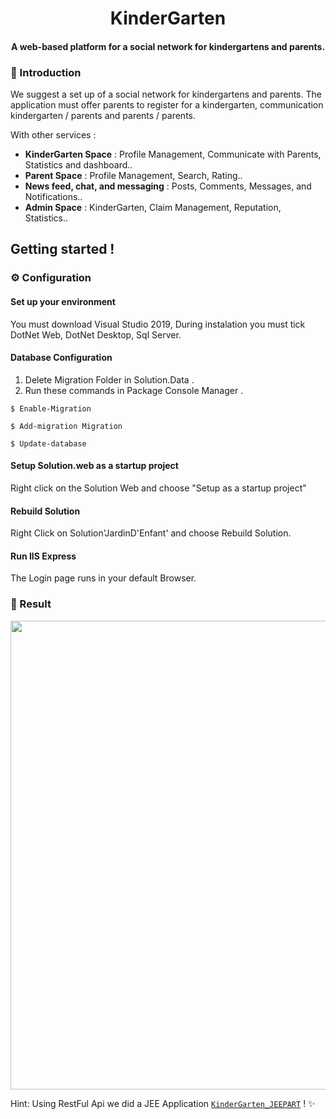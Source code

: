 <h1 align="center">
   KinderGarten
</h1>

<h4  align="center">  
  A web-based platform for a social network for kindergartens and parents.
</h4>

### :speech_balloon: Introduction
We suggest a set up of a social network for kindergartens and parents. The application must offer parents to register for a kindergarten, communication kindergarten / parents and parents / parents.

With other services :
- **KinderGarten Space** : Profile Management, Communicate with Parents, Statistics and dashboard..
- **Parent Space** : Profile Management, Search, Rating..
- **News feed, chat, and messaging** : Posts, Comments, Messages, and Notifications..
- **Admin Space** : KinderGarten, Claim Management, Reputation, Statistics..

## Getting started !

### :gear: Configuration 

#### Set up your environment

You must download Visual Studio 2019, During instalation you must tick DotNet Web, DotNet Desktop, Sql Server.

#### Database Configuration
1. Delete Migration Folder in Solution.Data .
2. Run these commands in Package Console Manager .
```
$ Enable-Migration
```
```
$ Add-migration Migration
```
```
$ Update-database
```
#### Setup Solution.web as a startup project

Right click on the Solution Web and choose "Setup as a startup project"

#### Rebuild Solution

Right Click on Solution'JardinD'Enfant' and choose Rebuild Solution.

#### Run IIS Express

The Login page runs in your default Browser.

### :open_book: Result
<img src="https://user-images.githubusercontent.com/47121168/85171006-7fe3be80-b26e-11ea-9a93-58ccdadccbb9.PNG" width="750"/> 

Hint: Using RestFul Api we did a JEE Application <a href="https://github.com/ihebsd/KinderGarten-JEEPart">`KinderGarten_JEEPART`</a> ! :sparkles:

